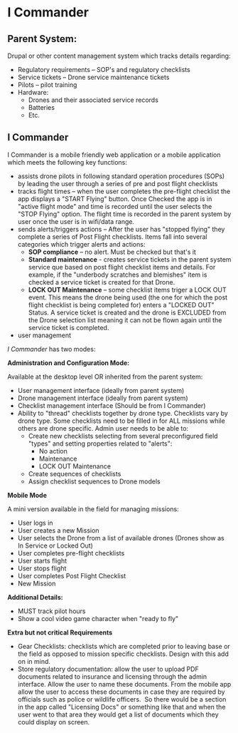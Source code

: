 # I Commander

## Parent System:

Drupal or other content management system which tracks details regarding:

- Regulatory requirements – SOP&#39;s and regulatory checklists
- Service tickets – Drone service maintenance tickets
- Pilots – pilot training
- Hardware:
  - Drones and their associated service records
  - Batteries
  - Etc.

## I Commander

I Commander is a mobile friendly web application or a mobile application which meets the following key functions:

- assists drone pilots in following standard operation procedures (SOPs) by leading the user through a series of pre and post flight checklists
- tracks flight times – when the user completes the pre-flight checklist the app displays a &quot;START Flying&quot; button.  Once Checked the app is in &quot;active flight mode&quot; and time is recorded until the user selects the &quot;STOP Flying&quot; option.  The flight time is recorded in the parent system by user once the user is in wifi/data range.
- sends alerts/triggers actions – After the user has &quot;stopped flying&quot; they complete a series of Post Flight checklists. Items fall into several categories which trigger alerts and actions:
  - **SOP compliance** – no alert. Must be checked but that&#39;s it
  - **Standard maintenance** - creates service tickets in the parent system service que based on post flight checklist items and details. For example, if the &quot;underbody scratches and blemishes&quot; item is checked a service ticket is created for that Drone.
  - **LOCK OUT Maintenance** – some checklist items triger a LOCK OUT event.  This means the drone being used (the one for which the post flight checklist is being completed for) enters a &quot;LOCKED OUT&quot; Status.  A service ticket is created and the drone is EXCLUDED from the Drone selection list meaning it can not be flown again until the service ticket is completed.
- user management

_I Commander_ has two modes:

**Administration and Configuration Mode:**

Available at the desktop level OR inherited from the parent system:

- User management interface (ideally from parent system)
- Drone management interface (ideally from parent system)
- Checklist management interface (Should be from I Commander)
- Ability to &quot;thread&quot; checklists together by drone type. Checklists vary by drone type.  Some checklists need to be filled in for ALL missions while others are drone specific.  Admin user needs to be able to:
  - Create new checklists selecting from several preconfigured field &quot;types&quot; and setting properties related to &quot;alerts&quot;:
    - No action
    - Maintenance
    - LOCK OUT Maintenance
  - Create sequences of checklists
  - Assign checklist sequences to Drone models

**Mobile Mode**

A mini version available in the field for managing missions:

- User logs in
- User creates a new Mission
- User selects the Drone from a list of available drones (Drones show as In Service or Locked Out)
- User completes pre-flight checklists
- User starts flight
- User stops flight
- User completes Post Flight Checklist
- New Mission

**Additional Details:**

- MUST track pilot hours
- Show a cool video game character when &quot;ready to fly&quot;

**Extra but not critical Requirements**

- Gear Checklists: checklists which are completed prior to leaving base or the field as opposed to mission specific checklists. Design with this add on in mind.
- Store regulatory documentation: allow the user to upload PDF documents related to insurance and licensing through the admin interface. Allow the user to name these documents. From the mobile app allow the user to access these documents in case they are required by officials such as police or wildlife officers.  So there would be a section in the app called "Licensing Docs" or something like that and when the user went to that area they would get a list of documents which they could display on screen.
